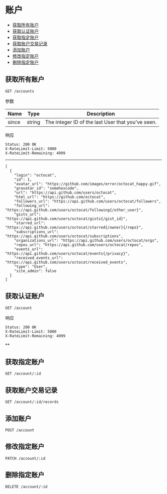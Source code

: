 # 账户

- [获取所有账户](#获取所有账户)
- [获取认证账户](#获取认证账户)
- [获取指定账户](#获取指定账户)
- [获取账户交易记录](#获取账户交易记录)
- [添加账户](#添加账户)
- [修改指定账户](#修改指定账户)
- [删除指定账户](#删除指定账户)

## 获取所有账户

    GET /accounts

参数

Name    |Type     |Description
----    |----     |----
since   |string   |The integer ID of the last User that you’ve seen.


响应

    Status: 200 OK
    X-RateLimit-Limit: 5000
    X-RateLimit-Remaining: 4999
***
    [
      {
        "login": "octocat",
        "id": 1,
        "avatar_url": "https://github.com/images/error/octocat_happy.gif",
        "gravatar_id": "somehexcode",
        "url": "https://api.github.com/users/octocat",
        "html_url": "https://github.com/octocat",
        "followers_url": "https://api.github.com/users/octocat/followers",
        "following_url": "https://api.github.com/users/octocat/following{/other_user}",
        "gists_url": "https://api.github.com/users/octocat/gists{/gist_id}",
        "starred_url": "https://api.github.com/users/octocat/starred{/owner}{/repo}",
        "subscriptions_url": "https://api.github.com/users/octocat/subscriptions",
        "organizations_url": "https://api.github.com/users/octocat/orgs",
        "repos_url": "https://api.github.com/users/octocat/repos",
        "events_url": "https://api.github.com/users/octocat/events{/privacy}",
        "received_events_url": "https://api.github.com/users/octocat/received_events",
        "type": "User",
        "site_admin": false
      }
    ]

## 获取认证账户

    GET /account

响应

    Status: 200 OK
    X-RateLimit-Limit: 5000
    X-RateLimit-Remaining: 4999
**


## 获取指定账户

    GET /account/:id

## 获取账户交易记录
    
    GET /account/:id/records

## 添加账户

    POST /account

## 修改指定账户 

    PATCH /account/:id

## 删除指定账户
    DELETE /account/:id